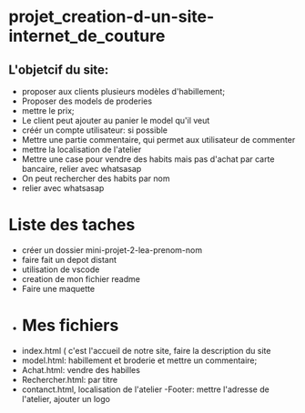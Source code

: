 # projet_creation-d-un-site-internet_de_couture
## L'objetcif du site: 
- proposer aux clients plusieurs modèles d'habillement;
- Proposer des models de proderies
- mettre le prix;
- Le client peut ajouter au panier le model qu'il veut 
- créér un compte utilisateur: si possible
- Mettre une partie commentaire, qui permet aux utilisateur de commenter
- mettre la localisation de l'atelier
- Mettre une case pour vendre des habits mais pas d'achat par carte bancaire, relier avec whatsasap
- On peut rechercher des habits par nom 
- relier avec whatsasap

# Liste des taches
- créer un dossier mini-projet-2-lea-prenom-nom
- faire fait un depot distant
- utilisation de vscode
- creation de mon fichier readme
- Faire une maquette
- # Mes fichiers
- index.html ( c'est l'accueil de notre site, faire la description du site
- model.html: habillement et broderie et mettre un commentaire;
- Achat.html: vendre des habilles
- Rechercher.html: par titre
- contanct.html, localisation de l'atelier
-Footer: mettre l'adresse de l'atelier, ajouter un logo


